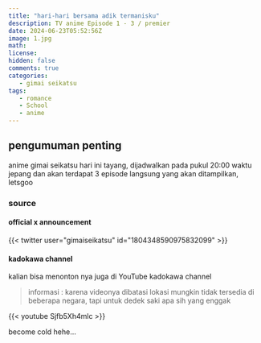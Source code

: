 ```yaml
---
title: "hari-hari bersama adik termanisku"
description: TV anime Episode 1 - 3 / premier 
date: 2024-06-23T05:52:56Z
image: 1.jpg
math: 
license: 
hidden: false
comments: true
categories: 
   - gimai seikatsu
tags:
   - romance
   - School
   - anime
---
```


## pengumuman penting

anime gimai seikatsu hari ini tayang, dijadwalkan pada pukul 20:00 waktu jepang dan akan terdapat 3 episode langsung yang akan ditampilkan, letsgoo

### source 

#### official x announcement 
{{< twitter user="gimaiseikatsu" id="1804348590975832099" >}}

#### kadokawa channel 

kalian bisa menonton nya juga di YouTube kadokawa channel

>informasi : karena videonya dibatasi lokasi mungkin tidak tersedia di beberapa negara, tapi untuk dedek saki apa sih yang enggak


{{< youtube Sjfb5Xh4mlc >}}


become cold hehe...